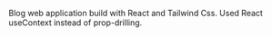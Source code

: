 Blog web application build with React and Tailwind Css.
Used React useContext instead of prop-drilling.